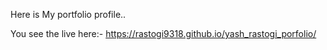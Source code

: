 Here is My portfolio profile..

You see the live here:- https://rastogi9318.github.io/yash_rastogi_porfolio/
